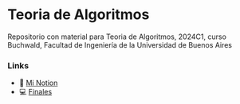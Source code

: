 # Teoria de Algoritmos
Repositorio con material para Teoria de Algoritmos, 2024C1, curso Buchwald, Facultad de Ingeniería de la Universidad de Buenos Aires

### Links
- 📔 [Mi Notion]([https://sjorda.notion.site/Teoria-de-Algoritmos-c30b2910d57641a593275c8a314bd831?pvs=74](https://jordafiuba.notion.site/Taller-de-programaci-n-2cee606a2f1b46b08813a64d7abf69b4?pvs=4))
- 💻 [Finales](https://github.com/Taller-de-Programacion/examenes)
